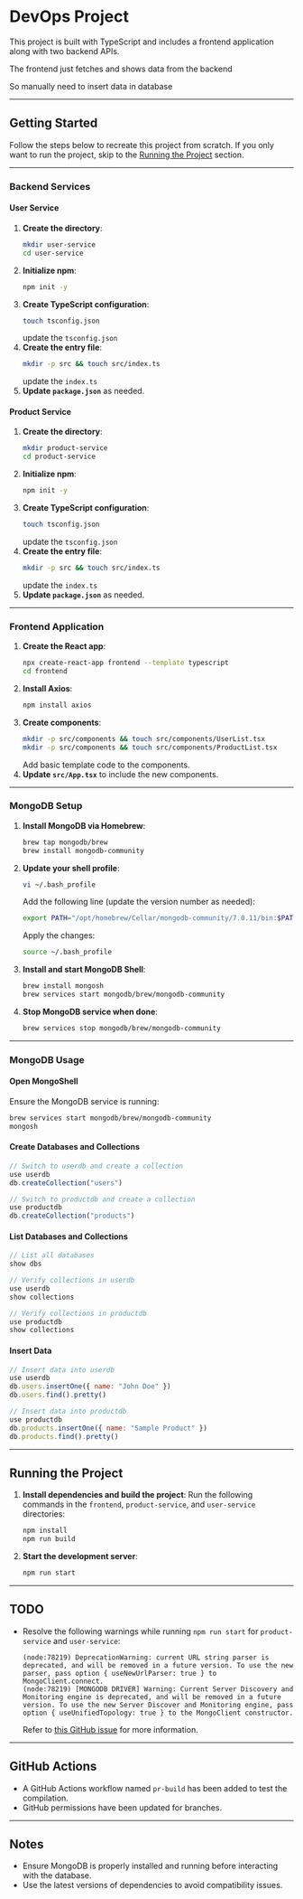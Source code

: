 # DevOps Project

This project is built with TypeScript and includes a frontend application along with two backend APIs.

The frontend just fetches and shows data from the backend 

So manually need to insert data in database 

---

## Getting Started

Follow the steps below to recreate this project from scratch. If you only want to run the project, skip to the [Running the Project](#running-the-project) section.

---

### Backend Services

#### User Service
1. **Create the directory**:
   ```bash
   mkdir user-service
   cd user-service
   ```
2. **Initialize npm**:
   ```bash
   npm init -y
   ```
3. **Create TypeScript configuration**:
   ```bash
   touch tsconfig.json
   ```
   update the `tsconfig.json`
4. **Create the entry file**:
   ```bash
   mkdir -p src && touch src/index.ts
   ```
   update the `index.ts`
5. **Update `package.json`** as needed.

#### Product Service
1. **Create the directory**:
   ```bash
   mkdir product-service
   cd product-service
   ```
2. **Initialize npm**:
   ```bash
   npm init -y
   ```
3. **Create TypeScript configuration**:
   ```bash
   touch tsconfig.json
   ```
   update the `tsconfig.json`
4. **Create the entry file**:
   ```bash
   mkdir -p src && touch src/index.ts
   ```
   update the `index.ts`
5. **Update `package.json`** as needed.

---

### Frontend Application

1. **Create the React app**:
   ```bash
   npx create-react-app frontend --template typescript
   cd frontend
   ```
2. **Install Axios**:
   ```bash
   npm install axios
   ```
3. **Create components**:
   ```bash
   mkdir -p src/components && touch src/components/UserList.tsx
   mkdir -p src/components && touch src/components/ProductList.tsx
   ```
   Add basic template code to the components.
4. **Update `src/App.tsx`** to include the new components.

---

### MongoDB Setup

1. **Install MongoDB via Homebrew**:
   ```bash
   brew tap mongodb/brew
   brew install mongodb-community
   ```
2. **Update your shell profile**:
   ```bash
   vi ~/.bash_profile
   ```
   Add the following line (update the version number as needed):
   ```bash
   export PATH="/opt/homebrew/Cellar/mongodb-community/7.0.11/bin:$PATH"
   ```
   Apply the changes:
   ```bash
   source ~/.bash_profile
   ```
3. **Install and start MongoDB Shell**:
   ```bash
   brew install mongosh
   brew services start mongodb/brew/mongodb-community
   ```
4. **Stop MongoDB service when done**:
   ```bash
   brew services stop mongodb/brew/mongodb-community
   ```

---

### MongoDB Usage

#### Open MongoShell
Ensure the MongoDB service is running:
```bash
brew services start mongodb/brew/mongodb-community
mongosh
```

#### Create Databases and Collections
```javascript
// Switch to userdb and create a collection
use userdb
db.createCollection("users")

// Switch to productdb and create a collection
use productdb
db.createCollection("products")
```

#### List Databases and Collections
```javascript
// List all databases
show dbs

// Verify collections in userdb
use userdb
show collections

// Verify collections in productdb
use productdb
show collections
```

#### Insert Data
```javascript
// Insert data into userdb
use userdb
db.users.insertOne({ name: "John Doe" })
db.users.find().pretty()

// Insert data into productdb
use productdb
db.products.insertOne({ name: "Sample Product" })
db.products.find().pretty()
```

---

## Running the Project

1. **Install dependencies and build the project**:
   Run the following commands in the `frontend`, `product-service`, and `user-service` directories:
   ```bash
   npm install
   npm run build
   ```
2. **Start the development server**:
   ```bash
   npm run start
   ```

---

## TODO

- Resolve the following warnings while running `npm run start` for `product-service` and `user-service`:
  ```
  (node:78219) DeprecationWarning: current URL string parser is deprecated, and will be removed in a future version. To use the new parser, pass option { useNewUrlParser: true } to MongoClient.connect.
  (node:78219) [MONGODB DRIVER] Warning: Current Server Discovery and Monitoring engine is deprecated, and will be removed in a future version. To use the new Server Discover and Monitoring engine, pass option { useUnifiedTopology: true } to the MongoClient constructor.
  ```
  Refer to [this GitHub issue](https://github.com/rohanbas95/devops/pull/2) for more information.

---

## GitHub Actions

- A GitHub Actions workflow named `pr-build` has been added to test the compilation.
- GitHub permissions have been updated for branches.

---

## Notes

- Ensure MongoDB is properly installed and running before interacting with the database.
- Use the latest versions of dependencies to avoid compatibility issues.

